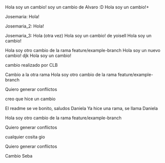 Hola soy un cambio!
soy un cambio de Alvaro :D
Hola soy un cambio!+

Josemaria: Hola!

Josemaria_2: Hola!

Josemaria_3: Hola (otra vez)
Hola soy un cambio! de yoisell
Hola soy un cambio!

Hola soy otro cambio de la rama feature/example-branch
Hola soy un nuevo cambio! djk
Hola soy un cambio!

cambio realizado por CLB

Cambio a la otra rama
Hola soy otro cambio de la rama feature/example-branch

Quiero generar conflictos

creo que hice un cambio


El readme se ve bonito, saludos Daniela
Ya hice una rama, se llama Daniela

Hola soy otro cambio de la rama feature/example-branch

Quiero generar conflictos

cualquier cosita gio 

Quiero generar conflictos 

Cambio Seba
